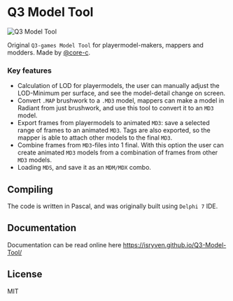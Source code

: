 # Q3 Model Tool

![Q3 Model Tool](../master/docs/img/RotateMD3_0.jpg)

Original `Q3-games Model Tool` for playermodel-makers, mappers and modders. Made by [@core-c](https://github.com/core-c).

### Key features
* Calculation of LOD for playermodels, the user can manually adjust the LOD-Minimum per surface, and see the model-detail change on screen.
* Convert `.MAP` brushwork to a `.MD3` model, mappers can make a model in Radiant from just brushwork, and use this tool to convert it to an `MD3` model.
* Export frames from playermodels to animated `MD3`: save a selected range of frames to an animated `MD3`. Tags are also exported, so the mapper is able to attach other models to the final `MD3`.
* Combine frames from `MD3`-files into 1 final. With this option the user can create animated `MD3` models from a combination of frames from other `MD3` models.
* Loading `MDS`, and save it as an `MDM/MDX` combo.

## Compiling
The code is written in Pascal, and was originally built using `Delphi 7` IDE.

## Documentation
Documentation can be read online here https://isryven.github.io/Q3-Model-Tool/

## License
MIT
